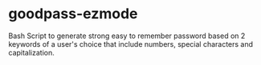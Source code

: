 # goodpass-ezmode
Bash Script to generate strong easy to remember password based on 2 keywords of a user's choice that include numbers, special characters and capitalization.
